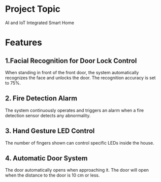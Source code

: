 # Project Topic
AI and IoT Integrated Smart Home

# Features
## 1.Facial Recognition for Door Lock Control
When standing in front of the front door, the system automatically recognizes the face and unlocks the door. 
The recognition accuracy is set to 75%.

## 2. Fire Detection Alarm
The system continuously operates and triggers an alarm when a fire detection sensor detects any abnormality.

## 3. Hand Gesture LED Control
The number of fingers shown can control specific LEDs inside the house.

## 4. Automatic Door System
The door automatically opens when approaching it. 
The door will open when the distance to the door is 10 cm or less.

